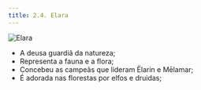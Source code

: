 ```yaml
---
title: 2.4. Elara
---
```


![Elara](../../../assets/elara.jpeg)

- A deusa guardiã da natureza;
- Representa a fauna e a flora;
- Concebeu as campeãs que lideram Ëlarin e Mēlamar;
- É adorada nas florestas por elfos e druidas;